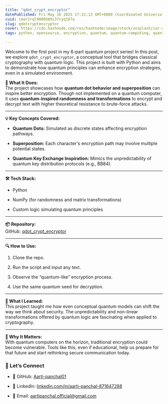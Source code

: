 ```yaml
---
title: "qdot_crypt_encryptor"
datePublished: Fri May 16 2025 17:31:13 GMT+0000 (Coordinated Universal Time)
cuid: cmar2rql9000509i37cyq167a
slug: qdotcryptencryptor
cover: https://cdn.hashnode.com/res/hashnode/image/stock/unsplash/iar-afB0QQw/upload/12489946d8608ec9b8ac58efc87ff58c.jpeg
tags: python, opensource, encryption, quantum, quantum-computing, quantum-physics, openai, cybersecurity-1, quantum-entanglement

---
```


Welcome to the first post in my 6-part quantum project series! In this post, we explore `qdot_crypt_encryptor`, a conceptual tool that bridges classical cryptography with quantum logic. This project is built with Python and aims to demonstrate how quantum principles can enhance encryption strategies, even in a simulated environment.

**🚀 What It Does:**  
The project showcases how **quantum dot behavior and superposition** can inspire better encryption. Though not implemented on a quantum computer, it uses **quantum-inspired randomness and transformations** to encrypt and decrypt text with higher theoretical resistance to brute-force attacks.

---

**💡 Key Concepts Covered:**

* **Quantum Dots:** Simulated as discrete states affecting encryption pathways.
    
* **Superposition:** Each character's encryption path may involve multiple potential states.
    
* **Quantum Key Exchange Inspiration:** Mimics the unpredictability of quantum key distribution protocols (e.g., BB84).
    

---

**🛠️ Tech Stack:**

* Python
    
* NumPy (for randomness and matrix transformations)
    
* Custom logic simulating quantum principles
    

---

**📦 Repository:**  
GitHub: [qdot\_crypt\_encryptor](https://github.com/Aarti-panchal01/qdot_crypt_encryptor)

---

**🔍 How to Use:**

1. Clone the repo.
    
2. Run the script and input any text.
    
3. Observe the “quantum-like” encryption process.
    
4. Use the same quantum seed for decryption.
    

---

**🧠 What I Learned:**  
This project taught me how even conceptual quantum models can shift the way we think about security. The unpredictability and non-linear transformations offered by quantum logic are fascinating when applied to cryptography.

---

**📌 Why It Matters:**  
With quantum computers on the horizon, traditional encryption could become vulnerable. Tools like this, even if educational, help us prepare for that future and start rethinking secure communication today.

### 🤝 Let’s Connect

* 🐙 GitHub: [Aarti-panchal01](https://github.com/Aarti-panchal01)
    
* 💼 LinkedIn: [linkedin.com/in/aarti-panchal-871647288](https://linkedin.com/in/aarti-panchal-871647288)
    
* 📧 Email: aartipanchal.official@gmail.com